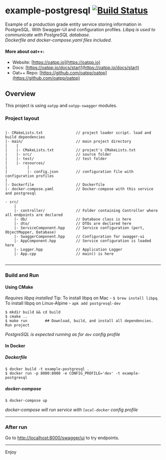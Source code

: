 # example-postgresql [![Build Status](https://dev.azure.com/lganzzzo/lganzzzo/_apis/build/status/oatpp.example-postgresql?branchName=master)](https://dev.azure.com/lganzzzo/lganzzzo/_build/latest?definitionId=17&branchName=master)

Example of a production grade entity service storing information in PostgreSQL. With Swagger-UI and configuration profiles. 
*Libpq is used to communicate with PostgreSQL database.*  
*Dockerfile and docker-compose.yaml files included.*

#### More about oat++:
- Website: [https://oatpp.io](https://oatpp.io)
- Docs: [https://oatpp.io/docs/start](https://oatpp.io/docs/start)
- Oat++ Repo: [https://github.com/oatpp/oatpp](https://github.com/oatpp/oatpp)

## Overview
This project is using `oatpp` and `oatpp-swagger` modules.

### Project layout

```

|- CMakeLists.txt               // project loader script. load and build dependencies 
|- main/                        // main project directory
|    |
|    |- CMakeLists.txt          // project's CMakeLists.txt
|    |- src/                    // source folder
|    |- test/                   // test folder
|    |- resources/
|         |
|         |- config.json        // configuration file with configuration profiles
|
|- Dockerfile                   // Dockerfile
|- docker-compose.yaml          // Docker-compose with this service and postgresql

```
```
- src/
    |
    |- controller/              // Folder containing Controller where all endpoints are declared
    |- db/                      // Database class is here 
    |- dto/                     // DTOs are declared here
    |- ServiceComponent.hpp     // Service configuration (port, ObjectMapper, Database)
    |- SwaggerComponent.hpp     // Configuration for swagger-ui
    |- AppComponent.hpp         // Service configuration is loaded here
    |- Logger.hpp               // Application Logger
    |- App.cpp                  // main() is here
    
```

---

### Build and Run

#### Using CMake

*Requires libpq installed*
Tip: To install libpq on Mac - `$ brew install libpq`. To install libpq on Linux-Alpine - `apk add postgresql-dev`

```
$ mkdir build && cd build
$ cmake ..
$ make run        ## Download, build, and install all dependencies. Run project
```

*PostgreSQL is expected running as for `dev` config profile*

#### In Docker

##### Dockerfile

```
$ docker build -t example-postgresql .
$ docker run -p 8000:8000 -e CONFIG_PROFILE='dev' -t example-postgresql
```

##### docker-compose

```
$ docker-compose up
```

*docker-compose will run service with `local-docker` config profile*

---

### After run

Go to [http://localhost:8000/swagger/ui](http://localhost:8000/swagger/ui) to try endpoints.

---

Enjoy
